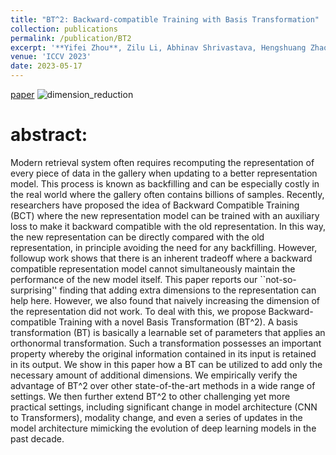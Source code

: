 ```yaml
---
title: "BT^2: Backward-compatible Training with Basis Transformation"
collection: publications
permalink: /publication/BT2
excerpt: '**Yifei Zhou**, Zilu Li, Abhinav Shrivastava, Hengshuang Zhao, Antonio Torralba, Taipeng Tian, Ser-Nam Lim'
venue: 'ICCV 2023'
date: 2023-05-17
---
```

[paper](https://arxiv.org/abs/2211.03989)
![dimension_reduction](https://user-images.githubusercontent.com/83000332/200725681-2ecb9692-b9e1-4205-820e-a952d265bffd.png)


# abstract:
Modern retrieval system often requires recomputing the representation of every piece of data in the gallery when updating to a better representation model. This process is known as backfilling and can be especially costly in the real world where the gallery often contains billions of samples. Recently, researchers have proposed the idea of Backward Compatible Training (BCT) where the new representation model can be trained with an auxiliary loss to make it backward compatible with the old representation. In this way, the new representation can be directly compared with the old representation, in principle avoiding the need for any backfilling. However, followup work shows that there is an inherent tradeoff where a backward compatible representation model cannot simultaneously maintain the performance of the new model itself. This paper reports our ``not-so-surprising'' finding that adding extra dimensions to the representation can help here. However, we also found that naively increasing the dimension of the representation did not work. To deal with this, we propose Backward-compatible Training with a novel Basis Transformation (BT^2). A basis transformation (BT) is basically a learnable set of parameters that applies an orthonormal transformation. Such a transformation possesses an important property whereby the original information contained in its input is retained in its output. We show in this paper how a BT can be utilized to add only the necessary amount of additional dimensions. We empirically verify the advantage of BT^2 over other state-of-the-art methods in a wide range of settings. We then further extend BT^2 to other challenging yet more practical settings, including significant change in model architecture (CNN to Transformers), modality change, and even a series of updates in the model architecture mimicking the evolution of deep learning models in the past decade. 
